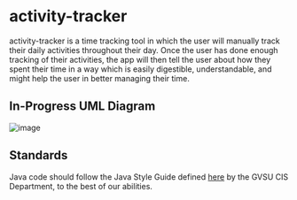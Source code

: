 # activity-tracker

activity-tracker is a time tracking tool in which the user will manually track their daily activities throughout their day. Once the user has done enough tracking of their activities, the app will then tell the user about how they spent their time in a way which is easily digestible, understandable, and might help the user in better managing their time.

## In-Progress UML Diagram
![image](https://user-images.githubusercontent.com/45302428/99604331-350fd380-29d3-11eb-990c-c0acfba00c06.png)

## Standards
Java code should follow the Java Style Guide defined [here](https://www.cis.gvsu.edu/java-coding-style-guide/) by the GVSU CIS Department, to the best of our abilities.
